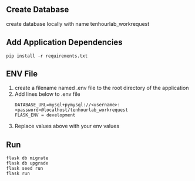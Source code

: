 
## Create Database
create database locally with name tenhourlab_workrequest

## Add Application Dependencies
`pip install -r requirements.txt`


## ENV File
1. create a filename named .env file to the root directory of the application
2. Add lines below to .env file
    ```
    DATABASE_URL=mysql+pymysql://<username>:<password>@localhost/tenhourlab_workrequest
    FLASK_ENV = development 
    ```
3. Replace values above with your env values 

## Run
```
flask db migrate
flask db upgrade
flask seed run  
flask run
```